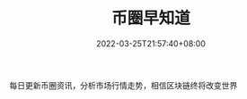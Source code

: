 ﻿---
weight: 
title: "币圈早知道"
description: "每日更新币圈资讯，分析市场行情走势，相信区块链终将改变世界"
date: 2022-03-25T21:57:40+08:00
lastmod: 2022-03-25T16:45:40+08:00
draft: false
authors: ["Metabd"]
featuredImage: "biquanzaozhidao.jpg"
link: ""
tags: ["微信公众号","币圈早知道"]
categories: ["navigation"]
navigation: ["微信公众号"]
lightgallery: true
toc: true
pinned: false
recommend: false
recommend1: false
---
每日更新币圈资讯，分析市场行情走势，相信区块链终将改变世界
